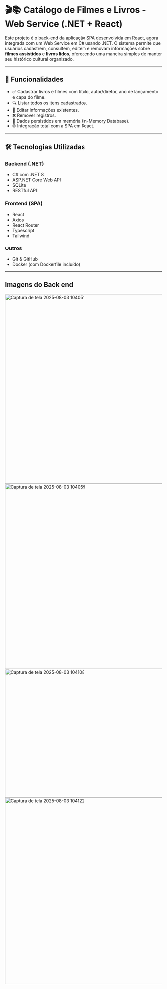 # 🎬📚 Catálogo de Filmes e Livros - Web Service (.NET + React)

Este projeto é o back-end da aplicação SPA desenvolvida em React, agora integrada com um Web Service em C# usando .NET. O sistema permite que usuários cadastrem, consultem, editem e removam informações sobre **filmes assistidos** e **livros lidos**, oferecendo uma maneira simples de manter seu histórico cultural organizado.

---

## 🧩 Funcionalidades

- ✅ Cadastrar livros e filmes com título, autor/diretor, ano de lançamento e capa do filme.
- 🔍 Listar todos os itens cadastrados.
- 📝 Editar informações existentes.
- ❌ Remover registros.
- 💾 Dados persistidos em memória (In-Memory Database).
- 🌐 Integração total com a SPA em React.

---

## 🛠️ Tecnologias Utilizadas

### Backend (.NET)
- C# com .NET 8
- ASP.NET Core Web API
- SQLite
- RESTful API

### Frontend (SPA)
- React
- Axios
- React Router
- ⁠Typescript 
- Tailwind

### Outros
- Git & GitHub
- Docker (com Dockerfile incluído)
---

## Imagens do Back end
<img width="1337" height="608" alt="Captura de tela 2025-08-03 104051" src="https://github.com/user-attachments/assets/44578869-a952-443c-8b57-b9166a0f622f" />
<img width="1334" height="596" alt="Captura de tela 2025-08-03 104059" src="https://github.com/user-attachments/assets/83edda47-b080-4ab8-baa9-9c0efed0901c" />
<img width="1337" height="413" alt="Captura de tela 2025-08-03 104108" src="https://github.com/user-attachments/assets/8f125e02-c6ed-4bb8-811b-210554f72c23" />
<img width="1142" height="599" alt="Captura de tela 2025-08-03 104122" src="https://github.com/user-attachments/assets/70670f1f-6c59-487a-aa58-f49c4f725073" />





